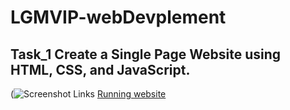 # LGMVIP-webDevplement

## Task_1  Create a Single Page Website using HTML, CSS, and JavaScript.
(![Screenshot](https://user-images.githubusercontent.com/70509500/130544469-d9b8c6ef-ff39-44b9-b53f-6d26a4f56d01.png)
Links [Running website](https://6123b7deaa396409e9ceb91f--condescending-joliot-a1b83a.netlify.app/ "Running website")
